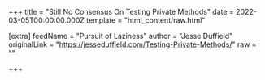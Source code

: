 
+++
title = "Still No Consensus On Testing Private Methods"
date = 2022-03-05T00:00:00.000Z
template = "html_content/raw.html"

[extra]
feedName = "Pursuit of Laziness"
author = "Jesse Duffield"
originalLink = "https://jesseduffield.com/Testing-Private-Methods/"
raw = ""

+++

